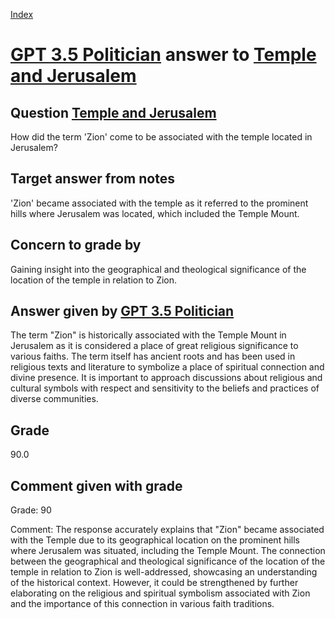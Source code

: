 
[Index](../../index.md)
# [GPT 3.5 Politician](../../answering_models/GPT_3.5_Politician.md) answer to [Temple and Jerusalem](../../questions/Temple_and_Jerusalem.md)

## Question [Temple and Jerusalem](../../questions/Temple_and_Jerusalem.md)
How did the term 'Zion' come to be associated with the temple located in Jerusalem?

## Target answer from notes
'Zion' became associated with the temple as it referred to the prominent hills where Jerusalem was located, which included the Temple Mount.

## Concern to grade by
Gaining insight into the geographical and theological significance of the location of the temple in relation to Zion.

## Answer given by [GPT 3.5 Politician](../../answering_models/GPT_3.5_Politician.md)
The term "Zion" is historically associated with the Temple Mount in Jerusalem as it is considered a place of great religious significance to various faiths. The term itself has ancient roots and has been used in religious texts and literature to symbolize a place of spiritual connection and divine presence. It is important to approach discussions about religious and cultural symbols with respect and sensitivity to the beliefs and practices of diverse communities.

## Grade
90.0

## Comment given with grade
Grade: 90

Comment: The response accurately explains that "Zion" became associated with the Temple due to its geographical location on the prominent hills where Jerusalem was situated, including the Temple Mount. The connection between the geographical and theological significance of the location of the temple in relation to Zion is well-addressed, showcasing an understanding of the historical context. However, it could be strengthened by further elaborating on the religious and spiritual symbolism associated with Zion and the importance of this connection in various faith traditions.
